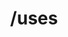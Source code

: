---
command:
  added: 4.1.0
  aliases:
  - use
  configuration: []
  description: Displays uses for any item.
  permissions:
  - rcmds.uses
  supports: {}
  usage: /uses [item]
layout: command
title: /uses
---